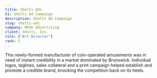 ```yaml
---
title: Shelti Ads
h1: Shelti Ad Campaign
description: Shelti Ad Campaign
slug: shelti-ads
company: MOVE Advertising
client: Shelti, Inc.
role: ["Art Director"]
rank: 5
---
```


This newly-formed manufacturer of coin-operated amusements was in need of instant credibility in a market dominated by Brunswick. Individual logos, taglines, sales collateral and a print campaign helped establish and promote a credible brand, knocking the competition back on its heels.​​​​​​​